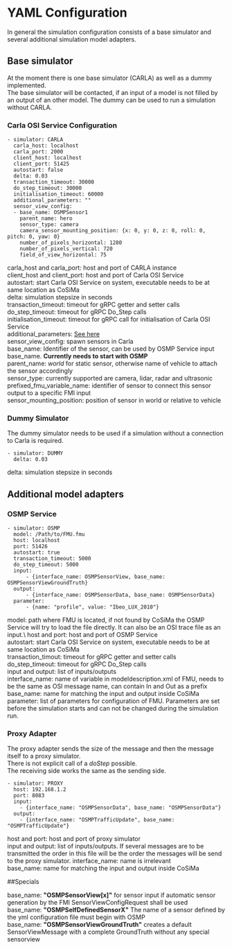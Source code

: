 # YAML Configuration

In general the simulation configuration consists of a base simulator and several additional simulation model adapters.

## Base simulator

At the moment there is one base simulator (CARLA) as well as a dummy implemented.\
The base simulator will be contacted, if an input of a model is not filled by an output of an other model.
The dummy can be used to run a simulation without CARLA.

### Carla OSI Service Configuration
```
- simulator: CARLA
  carla_host: localhost
  carla_port: 2000
  client_host: localhost
  client_port: 51425
  autostart: false
  delta: 0.03
  transaction_timeout: 30000
  do_step_timeout: 30000
  initialisation_timeout: 60000
  additional_parameters: ""
  sensor_view_config:
  - base_name: OSMPSensor1
    parent_name: hero
    sensor_type: camera
    camera_sensor_mounting_position: {x: 0, y: 0, z: 0, roll: 0, pitch: 0, yaw: 0}
    number_of_pixels_horizontal: 1280
    number_of_pixels_vertical: 720
    field_of_view_horizontal: 75
```

carla_host and carla_port: host and port of CARLA instance\
client_host and client_port: host and port of Carla OSI Service\
autostart: start Carla OSI Service on system, executable needs to be at same location as CoSiMa\
delta: simulation stepsize in seconds\
transaction_timeout: timeout for gRPC getter and setter calls\
do_step_timeout: timeout for gRPC Do_Step calls\
initialisation_timeout: timeout for gRPC call for initialisation of Carla OSI Service\
additional_parameters: [See here](https://github.com/DLR-TS/OSTAR-Quickstart/tree/main/docu/Carla_OSI_Service_Configuration.md)\
sensor_view_config: spawn sensors in Carla\
base_name: Identifier of the sensor, can be used by OSMP Service input base_name. **Currently needs to start with OSMP**\
parent_name: _world_ for static sensor, otherwise name of vehicle to attach the sensor accordingly\
sensor_type: currently supported are camera, lidar, radar and ultrasonic\
prefixed_fmu_variable_name: identifier of sensor to connect this sensor output to a specific FMI input\
sensor_mounting_position: position of sensor in world or relative to vehicle

### Dummy Simulator

The dummy simulator needs to be used if a simulation without a connection to Carla is required.

```
- simulator: DUMMY
  delta: 0.03
```

delta: simulation stepsize in seconds

## Additional model adapters

### OSMP Service

```
- simulator: OSMP
  model: /Path/to/FMU.fmu
  host: localhost
  port: 51426
  autostart: true
  transaction_timeout: 5000
  do_step_timeout: 5000
  input:
      - {interface_name: OSMPSensorView, base_name: OSMPSensorViewGroundTruth}
  output:
      - {interface_name: OSMPSensorData, base_name: OSMPSensorData}
  parameter:
      - {name: "profile", value: "Ibeo_LUX_2010"}
```

model: path where FMU is located, if not found by CoSiMa the OSMP Service will try to load the file directly. It can also be an OSI trace file as an input.\ 
host and port: host and port of OSMP Service\
autostart: start Carla OSI Service on system, executable needs to be at same location as CoSiMa\
transaction_timout: timeout for gRPC getter and setter calls\
do_step_timeout: timeout for gRPC Do_Step calls\
input and output: list of inputs/outputs\
  interface_name: name of variable in modeldescription.xml of FMU, needs to be the same as OSI message name, can contain In and Out as a prefix\
  base_name: name for matching the input and output inside CoSiMa\
parameter: list of parameters for configuration of FMU. Parameters are set before the simulation starts and can not be changed during the simulation run.

### Proxy Adapter

The proxy adapter sends the size of the message and then the message itself to a proxy simulator.\
There is not explicit call of a _doStep_ possible.\
The receiving side works the same as the sending side.

```
- simulator: PROXY
  host: 192.168.1.2
  port: 8083
  input:
    - {interface_name: "OSMPSensorData", base_name: "OSMPSensorData"}
  output:
    - {interface_name: "OSMPTrafficUpdate", base_name: "OSMPTrafficUpdate"}
```

host and port: host and port of proxy simulator\
input and output: list of inputs/outputs. If several messages are to be transmitted the order in this file will be the order the messages will be send to the proxy simulator.
  interface_name: name is irrelevant\
  base_name: name for matching the input and output inside CoSiMa

##Specials

base_name: **"OSMPSensorView[x]"** for sensor input if automatic sensor generation by the FMI SensorViewConfigRequest shall be used\
base_name: **"OSMPSelfDefinedSensorX"** The name of a sensor defined by the yml configuration file must begin with OSMP\
base_name: **"OSMPSensorViewGroundTruth"** creates a default SensorViewMessage with a complete GroundTruth without any special sensorview

